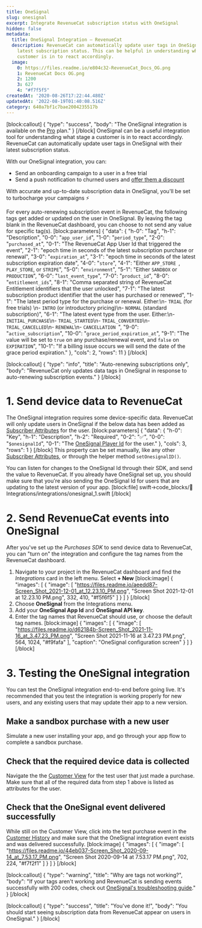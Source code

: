 ```yaml
---
title: OneSignal
slug: onesignal
excerpt: Integrate RevenueCat subscription status with OneSignal
hidden: false
metadata:
  title: OneSignal Integration – RevenueCat
  description: RevenueCat can automatically update user tags in OneSignal with their
    latest subscription status. This can be helpful in understanding what stage a
    customer is in to react accordingly.
  image:
    0: https://files.readme.io/e804c32-RevenueCat_Docs_OG.png
    1: RevenueCat Docs OG.png
    2: 1200
    3: 627
    4: "#f7f5f5"
createdAt: '2020-08-26T17:22:44.480Z'
updatedAt: '2022-08-19T01:40:08.516Z'
category: 640a7bf1c7bae2004235517b
---
```

[block:callout]
{
  "type": "success",
  "body": "The OneSignal integration is available on the [Pro](https://www.revenuecat.com/pricing) plan."
}
[/block]
OneSignal can be a useful integration tool for understanding what stage a customer is in to react accordingly. RevenueCat can automatically update user tags in OneSignal with their latest subscription status.

With our OneSignal integration, you can:
- Send an onboarding campaign to a user in a free trial
- Send a push notification to churned users and [offer them a discount](doc:ios-subscription-offers) 

With accurate and up-to-date subscription data in OneSignal, you'll be set to turbocharge your campaigns ⚡️

For every auto-renewing subscription event in RevenueCat, the following tags get added or updated on the user in OneSignal. By leaving the tag blank in the RevenueCat dashboard, you can choose to not send any value for specific tag(s).
[block:parameters]
{
  "data": {
    "h-0": "Tag",
    "h-1": "Description",
    "0-0": "`app_user_id`",
    "1-0": "`period_type`",
    "2-0": "`purchased_at`",
    "0-1": "The RevenueCat App User Id that triggered the event",
    "2-1": "epoch time in seconds of the latest subscription purchase or renewal",
    "3-0": "`expiration_at`",
    "3-1": "epoch time in seconds of the latest subscription expiration date",
    "4-0": "`store`",
    "4-1": "Either `APP_STORE `, `PLAY_STORE`, or `STRIPE`",
    "5-0": "`environment`",
    "5-1": "Either `SANDBOX` or `PRODUCTION`",
    "6-0": "`last_event_type`",
    "7-0": "`product_id`",
    "8-0": "`entitlement_ids`",
    "8-1": "Comma separated string of RevenueCat Entitlement identifiers that the user unlocked",
    "7-1": "The latest subscription product identifier that the user has purchased or renewed",
    "1-1": "The latest period type for the purchase or renewal. Either:\n- `TRIAL` (for free trials) \n- `INTRO` (or introductory pricing)\n- `NORMAL` (standard subscription)",
    "6-1": "The latest event type from the user. Either:\n- `INITIAL_PURCHASE`\n- `TRIAL_STARTED`\n- `TRIAL_CONVERTED`\n- `TRIAL_CANCELLED`\n- `RENEWAL`\n- `CANCELLATION `",
    "9-0": "`active_subscription`",
    "10-0": "`grace_period_expiration_at`",
    "9-1": "The value will be set to `true` on any purchase/renewal event, and `false` on `EXPIRATION`",
    "10-1": "If a billing issue occurs we will send the date of the grace period expiration."
  },
  "cols": 2,
  "rows": 11
}
[/block]

[block:callout]
{
  "type": "info",
  "title": "Auto-renewing subscriptions only",
  "body": "RevenueCat only updates data tags in OneSignal in response to auto-renewing subscription events."
}
[/block]
# 1. Send device data to RevenueCat

The OneSignal integration requires some device-specific data. RevenueCat will only update users in OneSignal if the below data has been added as [Subscriber Attributes](doc:subscriber-attributes) for the user.
[block:parameters]
{
  "data": {
    "h-0": "Key",
    "h-1": "Description",
    "h-2": "Required",
    "0-2": "✅",
    "0-0": "`$onesignalId`",
    "0-1": "The [OneSignal Player Id](https://documentation.onesignal.com/docs/users#player-id) for the user."
  },
  "cols": 3,
  "rows": 1
}
[/block]
This property can be set manually, like any other [Subscriber Attributes](doc:subscriber-attributes), or through the helper method `setOnesignalID()`. 

You can listen for changes to the OneSignal Id through their SDK, and send the value to RevenueCat. If you already have OneSignal set up, you should make sure that you're also sending the OneSignal Id for users that are updating to the latest version of your app.
[block:file]
swift->code_blocks/🔌 Integrations/integrations/onesignal_1.swift
[/block]
# 2. Send RevenueCat events into OneSignal

After you've set up the *Purchases SDK* to send device data to RevenueCat, you can "turn on" the integration and configure the tag names from the RevenueCat dashboard.

1. Navigate to your project in the RevenueCat dashboard and find the *Integrations* card in the left menu. Select **+ New** 
[block:image]
{
  "images": [
    {
      "image": [
        "https://files.readme.io/aeedd87-Screen_Shot_2021-12-01_at_12.23.10_PM.png",
        "Screen Shot 2021-12-01 at 12.23.10 PM.png",
        332,
        410,
        "#f5f6f5"
      ]
    }
  ]
}
[/block]
2. Choose **OneSignal** from the Integrations menu.
3. Add your **OneSignal App Id** and **OneSignal API key**.
4. Enter the tag names that RevenueCat should use, or choose the default tag names.
[block:image]
{
  "images": [
    {
      "image": [
        "https://files.readme.io/d62184b-Screen_Shot_2021-11-16_at_3.47.23_PM.png",
        "Screen Shot 2021-11-16 at 3.47.23 PM.png",
        564,
        1024,
        "#f9fafa"
      ],
      "caption": "OneSignal configuration screen"
    }
  ]
}
[/block]
# 3. Testing the OneSignal integration

You can test the OneSignal integration end-to-end before going live. It's recommended that you test the integration is working properly for new users, and any existing users that may update their app to a new version.

## Make a sandbox purchase with a new user
Simulate a new user installing your app, and go through your app flow to complete a sandbox purchase.

## Check that the required device data is collected
Navigate the the [Customer View](doc:customers) for the test user that just made a purchase. Make sure that all of the required data from step 1 above is listed as attributes for the user.

## Check that the OneSignal event delivered successfully
While still on the Customer View, click into the test purchase event in the [Customer History](doc:customer-history) and make sure that the OneSignal integration event exists and was delivered successfully. 
[block:image]
{
  "images": [
    {
      "image": [
        "https://files.readme.io/44eb037-Screen_Shot_2020-09-14_at_7.53.17_PM.png",
        "Screen Shot 2020-09-14 at 7.53.17 PM.png",
        702,
        224,
        "#f7f2f1"
      ]
    }
  ]
}
[/block]

[block:callout]
{
  "type": "warning",
  "title": "Why are tags not working?",
  "body": "If your tags aren't working and RevenueCat is sending events successfully with 200 codes, check out [OneSignal's troubleshooting guide](https://documentation.onesignal.com/docs/add-user-data-tags#why-are-tags-not-working)."
}
[/block]

[block:callout]
{
  "type": "success",
  "title": "You've done it!",
  "body": "You should start seeing subscription data from RevenueCat appear on users in OneSignal."
}
[/block]